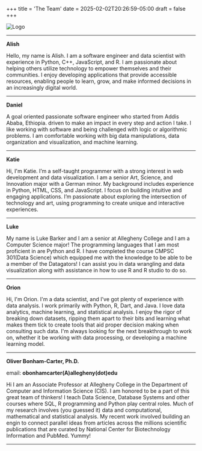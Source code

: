 +++
title = 'The Team'
date = 2025-02-02T20:26:59-05:00
draft = false
+++

![Logo](/images/logos/dg_logo_1532x313.png)

---

**Alish**

Hello, my name is Alish. I am a software engineer and data scientist with experience in Python, C++, JavaScript, and R. I am passionate about helping others utilize technology to empower themselves and their communities. I enjoy developing applications that provide accessible resources, enabling people to learn, grow, and make informed decisions in an increasingly digital world.

---

**Daniel**

A goal oriented passionate software engineer who started from Addis Ababa, Ethiopia. driven to make an impact in every step and action I take. I like working with software and being challenged with logic or algorithmic problems. I am comfortable working with big data manipulations, data organization and visualization, and machine learning.

---

**Katie**

Hi, I'm Katie. I’m a self-taught programmer with a strong interest in web development and data visualization. I am a senior Art, Science, and Innovation major with a German minor. My background includes experience in Python, HTML, CSS, and JavaScript. I focus on building intuitive and engaging applications. I’m passionate about exploring the intersection of technology and art, using programming to create unique and interactive experiences.

---

**Luke**

My name is Luke Barker and I am a senior at Allegheny College and I am a Computer Science major! The programming languages that I am most proficient in are Python and R. I have completed the course CMPSC 301(Data Science) which equipped me with the knowledge to be able to be a member of the Datagators! I can assist you in data wrangling and data visualization along with assistance in how to use R and R studio to do so.

---

**Orion**

Hi, I'm Orion. I'm a data scientist, and I've got plenty of experience with data analysis. I work primarily with Python, R, Dart, and Java. I love data analytics, machine learning, and statistical analysis. I enjoy the rigor of breaking down datasets, ripping them apart to their bits and learning what makes them tick to create tools that aid proper decision making when consulting such data. I'm always looking for the next breakthrough to work on, whether it be working with data processing, or developing a machine learning model.

---

**Oliver Bonham-Carter, Ph.D.**

email: __obonhamcarter(A)allegheny(dot)edu__

Hi I am an Associate Professor at Allegheny College in the Department of Computer and Information Science (CIS). I am honored to be a part of this great team of thinkers! I teach Data Science, Database Systems and other courses where SQL, R programming and Python play central roles. Much of my research involves (you guessed it) data and computational, mathematical and statistical analysis. My recent work involved building an engin to connect parallel ideas from articles across the millions scientific publications that are curated by National Center for Biotechnology Information and PubMed. Yummy!

---


